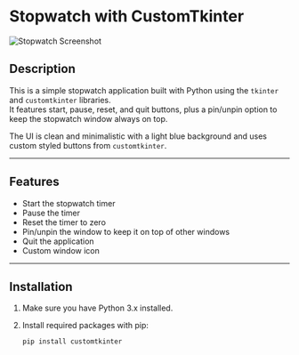 # Stopwatch with CustomTkinter

![Stopwatch Screenshot](Stopwatch/stopwatch-screenshot.png)


## Description

This is a simple stopwatch application built with Python using the `tkinter` and `customtkinter` libraries.  
It features start, pause, reset, and quit buttons, plus a pin/unpin option to keep the stopwatch window always on top.

The UI is clean and minimalistic with a light blue background and uses custom styled buttons from `customtkinter`.

---

## Features

- Start the stopwatch timer  
- Pause the timer  
- Reset the timer to zero  
- Pin/unpin the window to keep it on top of other windows  
- Quit the application  
- Custom window icon  

---

## Installation

1. Make sure you have Python 3.x installed.  
2. Install required packages with pip:

   ```bash
   pip install customtkinter
